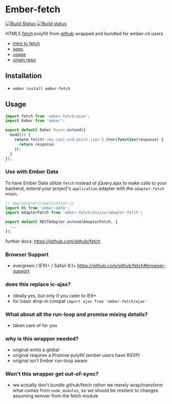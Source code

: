 # Ember-fetch
[![Build Status](https://travis-ci.org/stefanpenner/ember-fetch.svg?branch=master)](https://travis-ci.org/stefanpenner/ember-fetch)
[![Build status](https://ci.appveyor.com/api/projects/status/u7qcv4pgsvo60sxt?svg=true)](https://ci.appveyor.com/project/embercli/ember-fetch)

HTML5 [fetch](https://fetch.spec.whatwg.org) polyfill from [github](https://github.com/github/fetch) wrapped and bundled for ember-cli users

* [intro to fetch](http://updates.html5rocks.com/2015/03/introduction-to-fetch)
* [spec](https://fetch.spec.whatwg.org)
* [usage](https://github.com/github/fetch#usage)
* [origin repo](https://github.com/github/fetch)

## Installation

* `ember install ember-fetch`

## Usage

```js
import fetch from 'ember-fetch/ajax';
import Ember from 'ember';

export default Ember.Route.extend({
  model() {
    return fetch('/my-cool-end-point.json').then(function(response) {
      return response;
    });
  }
});
```

### Use with Ember Data
To have Ember Data utilize `fetch` instead of jQuery.ajax to make calls to your backend, extend your project's `application` adapter with the `adapter-fetch` mixin.

```js
// app/adapters/application.js
import DS from 'ember-data';
import AdapterFetch from 'ember-fetch/mixins/adapter-fetch';

export default RESTAdapter.extend(AdapterFetch, {
  ...
});
```

further docs: https://github.com/github/fetch

### Browser Support

* evergreen / IE10+ / Safari 6.1+ https://github.com/github/fetch#browser-support


### does this replace ic-ajax?

* ideally yes, but only if you cater to IE9+
* for basic drop-in compat `import ajax from 'ember-fetch/ajax'`

### What about all the run-loop and promise mixing details?

* taken care of for you

### why is this wrapper needed?

* original emits a global
* original requires a Promise polyfill (ember users have RSVP)
* original isn't Ember run-loop aware

### Won't this wrapper get out-of-sync?

* we actually don't bundle github/fetch rather we merely wrap/transform what
  comes from `node_modules`, so we should be resilient to changes assuming
  semver from the fetch module

